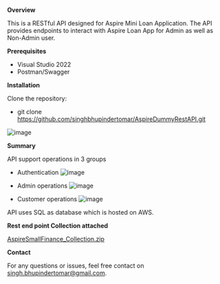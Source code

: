 **Overview**

This is a RESTful API designed for Aspire Mini Loan Application. The API provides endpoints to interact with Aspire Loan App for Admin as well as Non-Admin user.

**Prerequisites**

- Visual Studio 2022
- Postman/Swagger
  
**Installation**

Clone the repository:
- git clone https://github.com/singhbhupindertomar/AspireDummyRestAPI.git 

![image](https://github.com/user-attachments/assets/1ec0b7a5-c4e3-4f46-b9e4-1c66704268be)

**Summary**

API support operations in 3 groups
- Authentication
  ![image](https://github.com/user-attachments/assets/8a885042-5538-4b0f-b133-3b87eeb3fb2e)
  
- Admin operations
![image](https://github.com/user-attachments/assets/b6372677-b82a-4621-a8d9-c72497b4e5eb)

- Customer operations
  ![image](https://github.com/user-attachments/assets/7e0d5a0d-3585-4697-bf07-7af82ab12227)

API uses SQL as database which is hosted on AWS.

**Rest end point Collection attached**


[AspireSmallFinance_Collection.zip](https://github.com/user-attachments/files/16487683/AspireSmallFinance_Collection.zip)

**Contact**

For any questions or issues, feel free contact on singh.bhupindertomar@gmail.com.
